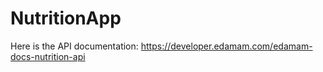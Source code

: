 # NutritionApp
Here is the API documentation: 
https://developer.edamam.com/edamam-docs-nutrition-api
